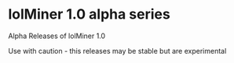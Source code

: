 # lolMiner 1.0 alpha series

Alpha Releases of lolMiner 1.0

Use with caution - this releases may be stable but are experimental
